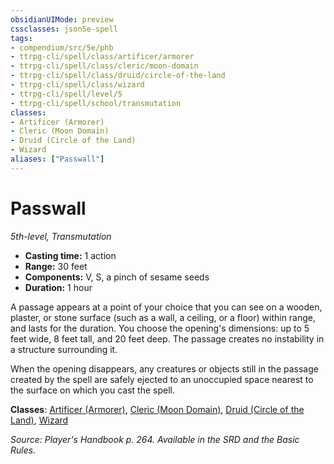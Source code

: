 ```yaml
---
obsidianUIMode: preview
cssclasses: json5e-spell
tags:
- compendium/src/5e/phb
- ttrpg-cli/spell/class/artificer/armorer
- ttrpg-cli/spell/class/cleric/moon-domain
- ttrpg-cli/spell/class/druid/circle-of-the-land
- ttrpg-cli/spell/class/wizard
- ttrpg-cli/spell/level/5
- ttrpg-cli/spell/school/transmutation
classes:
- Artificer (Armorer)
- Cleric (Moon Domain)
- Druid (Circle of the Land)
- Wizard
aliases: ["Passwall"]
---
```

# Passwall
*5th-level, Transmutation*  

- **Casting time:** 1 action
- **Range:** 30 feet
- **Components:** V, S, a pinch of sesame seeds
- **Duration:** 1 hour

A passage appears at a point of your choice that you can see on a wooden, plaster, or stone surface (such as a wall, a ceiling, or a floor) within range, and lasts for the duration. You choose the opening's dimensions: up to 5 feet wide, 8 feet tall, and 20 feet deep. The passage creates no instability in a structure surrounding it.

When the opening disappears, any creatures or objects still in the passage created by the spell are safely ejected to an unoccupied space nearest to the surface on which you cast the spell.

**Classes**: [Artificer (Armorer)](/3-Mechanics/CLI/classes/artificer-armorer-tce.md), [Cleric (Moon Domain)](/3-Mechanics/CLI/classes/cleric-moon-domain-tdcsr.md), [Druid (Circle of the Land)](/3-Mechanics/CLI/classes/druid-circle-of-the-land.md), [Wizard](/3-Mechanics/CLI/classes/wizard.md)

*Source: Player's Handbook p. 264. Available in the SRD and the Basic Rules.*